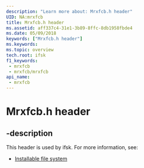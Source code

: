 ```yaml
---
description: "Learn more about: Mrxfcb.h header"
UID: NA:mrxfcb
title: Mrxfcb.h header
ms.assetid: aff337c4-31e1-3b89-8ffc-8db1958fbde4
ms.date: 05/09/2018
keywords: ["Mrxfcb.h header"]
ms.keywords: 
ms.topic: overview
tech.root: ifsk
f1_keywords:
 - mrxfcb
 - mrxfcb/mrxfcb
api_name:
 - mrxfcb
---
```


# Mrxfcb.h header


## -description

This header is used by ifsk. For more information, see:

- [Installable file system](../_ifsk/index.md)

